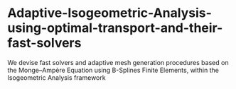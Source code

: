 # Adaptive-Isogeometric-Analysis-using-optimal-transport-and-their-fast-solvers
We devise fast solvers and adaptive mesh generation procedures based on the Monge–Ampère Equation using B-Splines Finite Elements, within the Isogeometric Analysis framework
